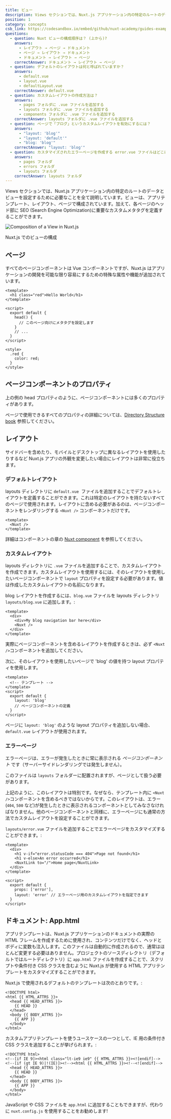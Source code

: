```yaml
---
title: ビュー
description: Views セクションでは、Nuxt.js アプリケーション内の特定のルートのデータとビューを設定するために必要なことを全て説明しています。 ビューは、アプリテンプレート、レイアウト、ページで構成されています。
position: 1
category: concepts
csb_link: https://codesandbox.io/embed/github/nuxt-academy/guides-examples/tree/master/02_concepts/01_views?fontsize=14&hidenavigation=1&theme=dark
questions:
  - question: Nuxt ビューの構成順序は？ (上から)?
    answers:
      - レイアウト → ページ → ドキュメント
      - ページ → レイアウト → ドキュメント
      - ドキュメント → レイアウト → ページ
    correctAnswer: ドキュメント → レイアウト → ページ
  - question: デフォルトのレイアウトは何と呼ばれていますか？
    answers:
      - default.vue
      - layout.vue
      - defaultLayout.vue
    correctAnswer: default.vue
  - question: カスタムレイアウトの作成方法は？
    answers:
      - pages フォルダに .vue ファイルを追加する
      - layouts フォルダに .vue ファイルを追加する
      - components フォルダに .vue ファイルを追加する
    correctAnswer: layouts フォルダに .vue ファイルを追加する
  - question: ページで「ブログ」というカスタムレイアウトを有効にするには？
    answers:
      - "layout: 'blog'"
      - "layout: 'default'"
      - "blog: 'blog'"
    correctAnswer: "layout: 'blog'"
  - question: カスタマイズされたエラーページを作成する error.vue ファイルはどこに置きますか？
    answers:
      - pages フォルダ
      - errors フォルダ
      - layouts フォルダ
    correctAnswer: layouts フォルダ
---
```


Views セクションでは、Nuxt.js アプリケーション内の特定のルートのデータとビューを設定するために必要なことを全て説明しています。ビューは、アプリテンプレート、レイアウト、ページで構成されています。加えて、各ページのヘッド部に SEO (Search Engine Optimization)に重要なカスタムメタタグを定義することができます。

![Composition of a View in Nuxt.js](/guides/views.png)

Nuxt.js でのビューの構成

## ページ

すべてのページコンポーネントは Vue コンポーネントですが、Nuxt.js はアプリケーションの開発を可能な限り容易にするための特殊な属性や機能が追加されています。

```html{}[pages/index.vue]
<template>
  <h1 class="red">Hello World</h1>
</template>

<script>
  export default {
    head() {
      // このページ向けにメタタグを設定します
    }
    // ...
  }
</script>

<style>
  .red {
    color: red;
  }
</style>
```

## ページコンポーネントのプロパティ

上の例の head プロパティのように、ページコンポーネントには多くのプロパティがあります。

<base-alert type="next">

ページで使用できるすべてのプロパティの詳細については、[Directory Structure book](/guides/directory-structure/nuxt) 参照してください。

</base-alert>

## レイアウト

サイドバーを含めたり、モバイルとデスクトップに異なるレイアウトを使用したりするなど Nuxt.js アプリの外観を変更したい場合にレイアウトは非常に役立ちます。

### デフォルトレイアウト

layouts ディレクトリに `default.vue`  ファイルを追加することでデフォルトレイアウトを定義することができます。これは特定のレイアウトを持たないすべてのページで使用されます。レイアウトに含める必要があるのは、ページコンポーネントをレンダリングする `<Nuxt />` コンポーネントだけです。

```html{}[layouts/default.vue]
<template>
  <Nuxt />
</template>
```

<base-alert type="next">

詳細はコンポーネントの章の [Nuxt component](/guides/features/nuxt-components) を参照してください。

</base-alert>

### カスタムレイアウト

layouts ディレクトリに `.vue` ファイルを追加することで、カスタムレイアウトを作成できます。カスタムレイアウトを使用するには、そのレイアウトを使用したいページコンポーネントで `layout` プロパティを設定する必要があります。値は作成したカスタムレイアウトの名前になります。

blog レイアウトを作成するには、`blog.vue` ファイルを layouts ディレクトリ `layouts/blog.vue` に追加します。:

```html{}[layouts/blog.vue]
<template>
  <div>
    <div>My blog navigation bar here</div>
    <Nuxt />
  </div>
</template>
```

<base-alert>

実際にページコンポーネントを含めるレイアウトを作成するときは、必ず `<Nuxt />`コンポーネントを追加してください。

</base-alert>

次に、そのレイアウトを使用したいページで 'blog' の値を持つ layout プロパティを使用します。

```html{}[pages/posts.vue]
<template>
  <!-- テンプレート -->
</template>
<script>
  export default {
    layout: 'blog'
    // ページコンポーネントの定義
  }
</script>
```

<base-alert type="info">

ページに `layout: 'blog'` のような layout プロパティを追加しない場合、`default.vue` レイアウトが使用されます。

</base-alert>

<app-modal>
  <code-sandbox  :src="csb_link"></code-sandbox>
</app-modal>

### エラーページ

エラーページは、エラーが発生したときに常に表示される _ページコンポーネント_ です（サーバーサイドレンダリングでは発生しません）。

<base-alert>

このファイルは `layouts` フォルダーに配置されますが、ページとして扱う必要があります。

</base-alert>

上記のように、このレイアウトは特別です。なぜなら、テンプレート内に `<Nuxt />`コンポーネントを含めるべきではないからです。このレイアウトは、エラー(`404`, `500` など)が発生したときに表示されるコンポーネントとしてみなさなければなりません。他のページコンポーネントと同様に、エラーページにも通常の方法でカスタムレイアウトを設定することができます。

`layouts/error.vue` ファイルを追加することでエラーページをカスタマイズすることができます。:

```html{}[layouts/error.vue]
<template>
  <div>
    <h1 v-if="error.statusCode === 404">Page not found</h1>
    <h1 v-else>An error occurred</h1>
    <NuxtLink to="/">Home page</NuxtLink>
  </div>
</template>

<script>
  export default {
    props: ['error'],
    layout: 'error' // エラーページ用のカスタムレイアウトを指定できます
  }
</script>
```

## ドキュメント: App.html

アプリテンプレートは、Nuxt.js アプリケーションのドキュメントの実際の HTML フレームを作成するために使用され、コンテンツだけでなく、ヘッドとボディに変数も注入します。このファイルは自動的に作成されるので、通常はほとんど変更する必要はありません。プロジェクトのソースディレクトリ（デフォルトではルートディレクトリ）に `app.html` ファイルを作成することで、スクリプトや条件付き CSS クラスを含むように Nuxt.js が使用する HTML アプリテンプレートをカスタマイズすることができます。

Nuxt.js で使用されるデフォルトのテンプレートは次のとおりです。:

```html{}[app.html]
<!DOCTYPE html>
<html {{ HTML_ATTRS }}>
  <head {{ HEAD_ATTRS }}>
    {{ HEAD }}
  </head>
  <body {{ BODY_ATTRS }}>
    {{ APP }}
  </body>
</html>
```

カスタムアプリテンプレートを使うユースケースの一つとして、IE 用の条件付き CSS クラスを追加することが挙げられます。:

```html{}[app.html]
<!DOCTYPE html>
<!--[if IE 9]><html class="lt-ie9 ie9" {{ HTML_ATTRS }}><![endif]-->
<!--[if (gt IE 9)|!(IE)]><!--><html {{ HTML_ATTRS }}><!--<![endif]-->
  <head {{ HEAD_ATTRS }}>
    {{ HEAD }}
  </head>
  <body {{ BODY_ATTRS }}>
    {{ APP }}
  </body>
</html>
```

<base-alert type="info">

JavaScript や CSS ファイルを `app.html` に追加することもできますが、代わりに `nuxt.config.js` を使用することをお勧めします!

</base-alert>

<quiz :questions="questions"></quiz>
